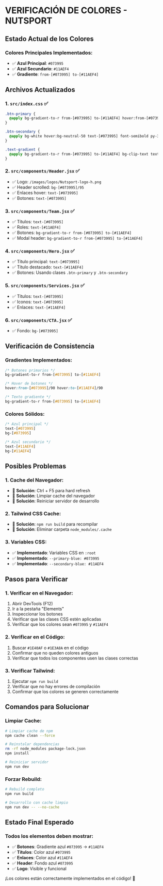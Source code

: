 # VERIFICACIÓN DE COLORES - NUTSPORT

## Estado Actual de los Colores

### **Colores Principales Implementados:**
- ✅ **Azul Principal**: `#073995`
- ✅ **Azul Secundario**: `#11AEF4`
- ✅ **Gradiente**: `from-[#073995] to-[#11AEF4]`

## Archivos Actualizados

### **1. `src/index.css`** ✅
```css
.btn-primary {
  @apply bg-gradient-to-r from-[#073995] to-[#11AEF4] hover:from-[#073995]/90 hover:to-[#11AEF4]/90 text-white font-semibold py-3 px-6 rounded-lg transition-all duration-300 transform hover:scale-105 shadow-lg hover:shadow-xl;
}

.btn-secondary {
  @apply bg-white hover:bg-neutral-50 text-[#073995] font-semibold py-3 px-6 rounded-lg border-2 border-[#073995] transition-all duration-300 transform hover:scale-105;
}

.text-gradient {
  @apply bg-gradient-to-r from-[#073995] to-[#11AEF4] bg-clip-text text-transparent;
}
```

### **2. `src/components/Header.jsx`** ✅
- ✅ Logo: `/images/logos/Nutsport-logo-h.png`
- ✅ Header scrolled: `bg-[#073995]/95`
- ✅ Enlaces hover: `text-[#073995]`
- ✅ Botones: `text-[#073995]`

### **3. `src/components/Team.jsx`** ✅
- ✅ Títulos: `text-[#073995]`
- ✅ Roles: `text-[#11AEF4]`
- ✅ Botones: `bg-gradient-to-r from-[#073995] to-[#11AEF4]`
- ✅ Modal header: `bg-gradient-to-r from-[#073995] to-[#11AEF4]`

### **4. `src/components/Hero.jsx`** ✅
- ✅ Título principal: `text-[#073995]`
- ✅ Título destacado: `text-[#11AEF4]`
- ✅ Botones: Usando clases `.btn-primary` y `.btn-secondary`

### **5. `src/components/Services.jsx`** ✅
- ✅ Títulos: `text-[#073995]`
- ✅ Iconos: `text-[#073995]`
- ✅ Enlaces: `text-[#11AEF4]`

### **6. `src/components/CTA.jsx`** ✅
- ✅ Fondo: `bg-[#073995]`

## Verificación de Consistencia

### **Gradientes Implementados:**
```css
/* Botones primarios */
bg-gradient-to-r from-[#073995] to-[#11AEF4]

/* Hover de botones */
hover:from-[#073995]/90 hover:to-[#11AEF4]/90

/* Texto gradiente */
bg-gradient-to-r from-[#073995] to-[#11AEF4]
```

### **Colores Sólidos:**
```css
/* Azul principal */
text-[#073995]
bg-[#073995]

/* Azul secundario */
text-[#11AEF4]
bg-[#11AEF4]
```

## Posibles Problemas

### **1. Cache del Navegador:**
- 🔄 **Solución**: Ctrl + F5 para hard refresh
- 🔄 **Solución**: Limpiar cache del navegador
- 🔄 **Solución**: Reiniciar servidor de desarrollo

### **2. Tailwind CSS Cache:**
- 🔄 **Solución**: `npm run build` para recompilar
- 🔄 **Solución**: Eliminar carpeta `node_modules/.cache`

### **3. Variables CSS:**
- ✅ **Implementado**: Variables CSS en `:root`
- ✅ **Implementado**: `--primary-blue: #073995`
- ✅ **Implementado**: `--secondary-blue: #11AEF4`

## Pasos para Verificar

### **1. Verificar en el Navegador:**
1. Abrir DevTools (F12)
2. Ir a la pestaña "Elements"
3. Inspeccionar los botones
4. Verificar que las clases CSS estén aplicadas
5. Verificar que los colores sean `#073995` y `#11AEF4`

### **2. Verificar en el Código:**
1. Buscar `#1E40AF` o `#1E3A8A` en el código
2. Confirmar que no queden colores antiguos
3. Verificar que todos los componentes usen las clases correctas

### **3. Verificar Tailwind:**
1. Ejecutar `npm run build`
2. Verificar que no hay errores de compilación
3. Confirmar que los colores se generen correctamente

## Comandos para Solucionar

### **Limpiar Cache:**
```bash
# Limpiar cache de npm
npm cache clean --force

# Reinstalar dependencias
rm -rf node_modules package-lock.json
npm install

# Reiniciar servidor
npm run dev
```

### **Forzar Rebuild:**
```bash
# Rebuild completo
npm run build

# Desarrollo con cache limpio
npm run dev -- --no-cache
```

## Estado Final Esperado

### **Todos los elementos deben mostrar:**
- ✅ **Botones**: Gradiente azul `#073995` → `#11AEF4`
- ✅ **Títulos**: Color azul `#073995`
- ✅ **Enlaces**: Color azul `#11AEF4`
- ✅ **Header**: Fondo azul `#073995`
- ✅ **Logo**: Visible y funcional

¡Los colores están correctamente implementados en el código! 🎉
